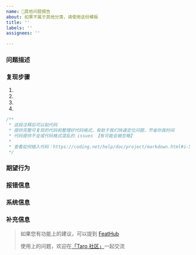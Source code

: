 ```yaml
---
name: 🚩其他问题报告
about: 如果不属于其他分类，请使用这份模板
title: ''
labels: ''
assignees: ''

---
```


<!--
  如果是提交 bug，请搜索文档和 issue，确认以下事项：
  * 该问题没有在其他 issue 和文档讨论到，不属于重复内容
  * 除了「 补充信息」外，每一都必填
  不满足以上两点要求的 bug 报告，issue 会被直接关掉
  请多多理解，您现在的不便将会使 Taro 开发者更高效地定位你的问题，修复你的问题
  像你一样的 Taro 的使用者也可以通过搜索找到你提供的 bug，对各方都有很大好处
-->

### 问题描述

<!-- 站在其它人的角度尽可能清晰地、简洁地把问题描述清楚 -->

### 复现步骤

<!-- 复现问题的步骤。代码只贴截图，不贴文字会被视为无效issue -->

1. <!-- 打开'...' -->
2. <!-- 点击'....' -->
3. <!-- 滚动到'....' -->
4. <!-- 看见的现象... -->


```js
/**
 * 这段注释后可以贴代码
 * 提供完整可复现的代码和整理好代码格式，有助于我们快速定位问题，节省你我时间
 * 代码提供不全或代码格式混乱的 issues 【有可能会被忽略】
 * 
 * 查看如何插入代码：https://coding.net/help/doc/project/markdown.html#i-5
 */


```

### 期望行为

<!-- 请在下一行用简洁清晰的语言描述你期望的行为 -->

### 报错信息

<!-- 请在下一行贴上你的完整报错截图或文字 -->

### 系统信息

<!-- 使用`taro info`命令即可查看系统及依赖信息。将该命令运行结果贴下面即可。 -->

### 补充信息

<!-- （可选）根据你的调查研究，出现这个问题的原因可能在哪里？ -->

<!-- 感谢您的热心反馈！别忘了用preview按钮预览结果再提交 -->

> 如果您有功能上的建议，可以提到 [FeatHub](https://feathub.com/NervJS/taro)
> 
> 使用上的问题，欢迎在[「Taro 社区」](https://taro-club.jd.com/)一起交流
